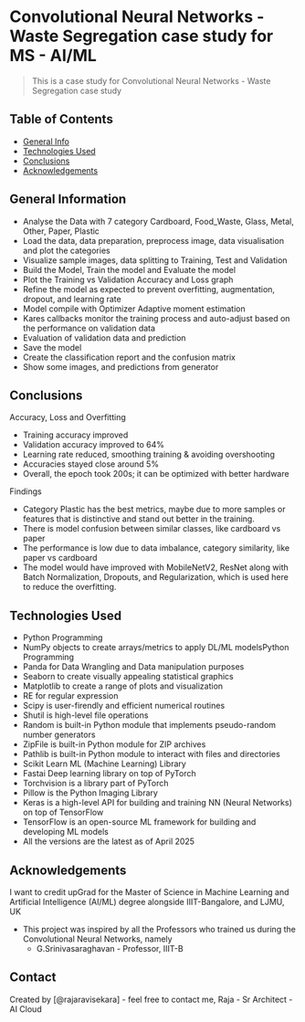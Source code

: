 # Convolutional Neural Networks - Waste Segregation case study for MS - AI/ML
> This is a case study for Convolutional Neural Networks - Waste Segregation case study

## Table of Contents
* [General Info](#general-information)
* [Technologies Used](#technologies-used)
* [Conclusions](#conclusions)
* [Acknowledgements](#acknowledgements)

<!-- You can include any other section that is pertinent to your problem -->

## General Information
- Analyse the Data with 7 category Cardboard, Food_Waste, Glass, Metal, Other, Paper, Plastic
- Load the data, data preparation, preprocess image, data visualisation and plot the categories
- Visualize sample images, data splitting to Training, Test and Validation
- Build the Model, Train the model and Evaluate the model
- Plot the Training vs Validation Accuracy and Loss graph
- Refine the model as expected to prevent overfitting, augmentation, dropout, and learning rate
- Model compile with Optimizer Adaptive moment estimation
- Kares callbacks monitor the training process and auto-adjust based on the performance on validation data
- Evaluation of validation data and prediction
- Save the model
- Create the classification report and the confusion matrix
- Show some images, and predictions from generator
  
<!-- You don't have to answer all the questions - just the ones relevant to your project. -->

## Conclusions
Accuracy, Loss and Overfitting 
- Training accuracy improved
- Validation accuracy improved to 64%
- Learning rate reduced, smoothing training & avoiding overshooting
- Accuracies stayed close around 5%
- Overall, the epoch took 200s; it can be optimized with better hardware

Findings 
- Category Plastic has the best metrics, maybe due to more samples or features that is distinctive and stand out better in the training.
- There is model confusion between similar classes, like cardboard vs paper
- The performance is low due to data imbalance, category similarity, like paper vs cardboard
- The model would have improved with MobileNetV2, ResNet along with Batch Normalization, Dropouts, and Regularization, which is used here to reduce the overfitting. 
<!-- You don't have to answer all the questions - just the ones relevant to your project. -->


## Technologies Used
- Python Programming
- NumPy objects to create arrays/metrics to apply DL/ML modelsPython Programming
- Panda for Data Wrangling and Data manipulation purposes
- Seaborn to create visually appealing statistical graphics
- Matplotlib to create a range of plots and visualization
- RE for regular expression
- Scipy is user-firendly and efficient numerical routines
- Shutil is high-level file operations
- Random is built-in Python module that implements pseudo-random number generators
- ZipFile is built-in Python module for ZIP archives
- Pathlib is built-in Python module to interact with files and directories
- Scikit Learn ML (Machine Learning) Library
- Fastai Deep learning library on top of PyTorch
- Torchvision is a library part of PyTorch
- Pillow is the Python Imaging Library
- Keras is a high-level API for building and training NN (Neural Networks) on top of TensorFlow
- TensorFlow is an open-source ML framework for building and developing ML models
- All the versions are the latest as of April 2025

<!-- As the library versions keep on changing, it is recommended to mention the version of the library used in this project -->

## Acknowledgements
I want to credit upGrad for the Master of Science in Machine Learning and Artificial Intelligence (AI/ML) degree alongside IIIT-Bangalore, and LJMU, UK
- This project was inspired by all the Professors who trained us during the Convolutional Neural Networks, namely
  - G.Srinivasaraghavan - Professor, IIIT-B

## Contact
Created by [@rajaravisekara] - feel free to contact me, Raja - Sr Architect - AI Cloud


<!-- Optional -->
<!-- ## License -->
<!-- This project is open source and available under the [... License](). -->

<!-- You don't have to include all sections - just the one's relevant to your project -->
